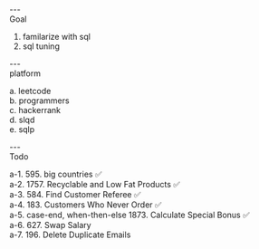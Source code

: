 ---\
Goal


1. familarize with sql
2. sql tuning



---\
platform


a. leetcode\
b. programmers\
c. hackerrank\
d. slqd\
e. sqlp



---\
Todo


a-1. 595. big countries :white_check_mark:\
a-2. 1757. Recyclable and Low Fat Products :white_check_mark:\
a-3. 584. Find Customer Referee :white_check_mark:\
a-4. 183. Customers Who Never Order :white_check_mark:\
a-5. case-end, when-then-else 1873. Calculate Special Bonus :white_check_mark:\
a-6. 627. Swap Salary\
a-7. 196. Delete Duplicate Emails
